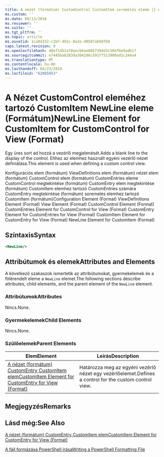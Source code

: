 ```yaml
---
title: A nézet (formátum) CustomControl CustomItem soremelés eleme |} A Microsoft Docs
ms.custom: ''
ms.date: 09/13/2016
ms.reviewer: ''
ms.suite: ''
ms.tgt_pltfrm: ''
ms.topic: article
ms.assetid: 1ca84152-c2b7-492c-8a2e-d0587ab9d7b9
caps.latest.revision: 9
ms.openlocfilehash: 48ef14b2a70eecb6ae885739dd3c58ef6e9adb1f
ms.sourcegitcommit: e7445ba8203da304286c591ff513900ad1c244a4
ms.translationtype: MT
ms.contentlocale: hu-HU
ms.lasthandoff: 04/23/2019
ms.locfileid: "62065053"
---
```

# <a name="newline-element-for-customitem-for-customcontrol-for-view-format"></a><span data-ttu-id="10827-102">A Nézet CustomControl eleméhez tartozó CustomItem NewLine eleme (Formátum)</span><span class="sxs-lookup"><span data-stu-id="10827-102">NewLine Element for CustomItem for CustomControl for View (Format)</span></span>

<span data-ttu-id="10827-103">Egy üres sort ad hozzá a vezérlő megjelenését.</span><span class="sxs-lookup"><span data-stu-id="10827-103">Adds a blank line to the display of the control.</span></span> <span data-ttu-id="10827-104">Ehhez az elemhez használt egyéni vezérlő nézet definiálása.</span><span class="sxs-lookup"><span data-stu-id="10827-104">This element is used when defining a custom control view.</span></span>

<span data-ttu-id="10827-105">Konfigurációs elem (formátum) ViewDefinitions elem (formátum) nézet elem (formátum) CustomControl elem (formátum) CustomEntries eleme CustomControl megtekintése (formátum) CustomEntry elem megtekintése (formátum) CustomItem elemhez tartozó CustomEntries számára CustomEntry megtekintése (formátum) soremelés elemhez tartozó CustomItem (formátum)</span><span class="sxs-lookup"><span data-stu-id="10827-105">Configuration Element (Format) ViewDefinitions Element (Format) View Element (Format) CustomControl Element (Format) CustomEntries Element for CustomControl for View (Format) CustomEntry Element for CustomEntries for View (Format) CustomItem Element for CustomEntry for View (Format) NewLine Element for CustomItem (Format)</span></span>

## <a name="syntax"></a><span data-ttu-id="10827-106">Szintaxis</span><span class="sxs-lookup"><span data-stu-id="10827-106">Syntax</span></span>

```xml
<NewLine/>
```

## <a name="attributes-and-elements"></a><span data-ttu-id="10827-107">Attribútumok és elemek</span><span class="sxs-lookup"><span data-stu-id="10827-107">Attributes and Elements</span></span>

<span data-ttu-id="10827-108">A következő szakaszok ismertetik az attribútumokat, gyermekelemek és a fölérendelt eleme a `NewLine` elemet.</span><span class="sxs-lookup"><span data-stu-id="10827-108">The following sections describe attributes, child elements, and the parent element of the `NewLine` element.</span></span>

### <a name="attributes"></a><span data-ttu-id="10827-109">Attribútumok</span><span class="sxs-lookup"><span data-stu-id="10827-109">Attributes</span></span>

<span data-ttu-id="10827-110">Nincs.</span><span class="sxs-lookup"><span data-stu-id="10827-110">None.</span></span>

### <a name="child-elements"></a><span data-ttu-id="10827-111">Gyermekelemek</span><span class="sxs-lookup"><span data-stu-id="10827-111">Child Elements</span></span>

<span data-ttu-id="10827-112">Nincs.</span><span class="sxs-lookup"><span data-stu-id="10827-112">None.</span></span>

### <a name="parent-elements"></a><span data-ttu-id="10827-113">Szülőelemek</span><span class="sxs-lookup"><span data-stu-id="10827-113">Parent Elements</span></span>

|<span data-ttu-id="10827-114">Elem</span><span class="sxs-lookup"><span data-stu-id="10827-114">Element</span></span>|<span data-ttu-id="10827-115">Leírás</span><span class="sxs-lookup"><span data-stu-id="10827-115">Description</span></span>|
|-------------|-----------------|
|[<span data-ttu-id="10827-116">A nézet (formátum) CustomEntry CustomItem elem</span><span class="sxs-lookup"><span data-stu-id="10827-116">CustomItem Element for CustomEntry for View (Format)</span></span>](./customitem-element-for-customentry-for-customcontrol-for-view-format.md)|<span data-ttu-id="10827-117">Határozza meg az egyéni vezérlő nézet egy vezérlőelemet.</span><span class="sxs-lookup"><span data-stu-id="10827-117">Defines a control for the custom control view.</span></span>|

## <a name="remarks"></a><span data-ttu-id="10827-118">Megjegyzés</span><span class="sxs-lookup"><span data-stu-id="10827-118">Remarks</span></span>

## <a name="see-also"></a><span data-ttu-id="10827-119">Lásd még:</span><span class="sxs-lookup"><span data-stu-id="10827-119">See Also</span></span>

[<span data-ttu-id="10827-120">A nézet (formátum) CustomEntry CustomItem elem</span><span class="sxs-lookup"><span data-stu-id="10827-120">CustomItem Element for CustomEntry for View (Format)</span></span>](./customitem-element-for-customentry-for-customcontrol-for-view-format.md)

[<span data-ttu-id="10827-121">A fájl formázása PowerShell írása</span><span class="sxs-lookup"><span data-stu-id="10827-121">Writing a PowerShell Formatting File</span></span>](./writing-a-powershell-formatting-file.md)
